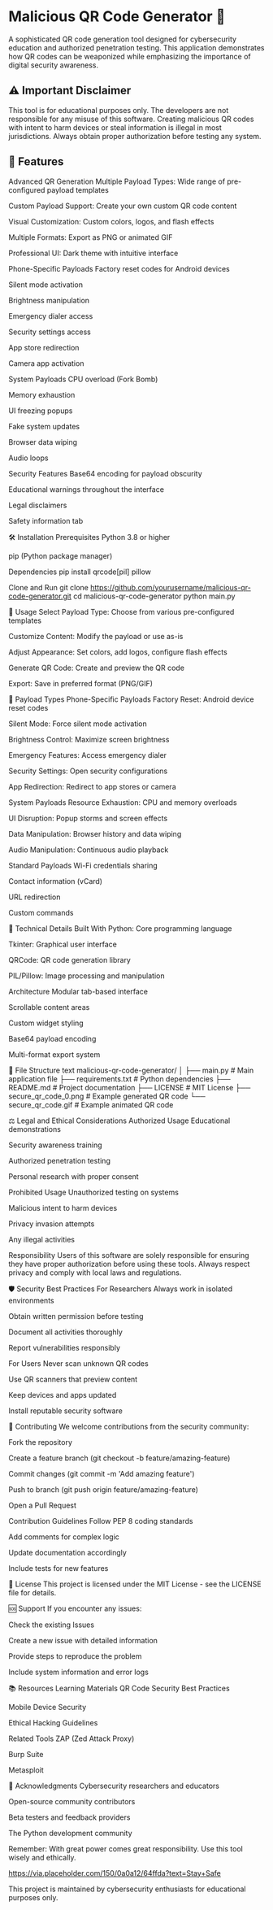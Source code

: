 # Malicious QR Code Generator 🚨

A sophisticated QR code generation tool designed for cybersecurity education and authorized penetration testing. This application demonstrates how QR codes can be weaponized while emphasizing the importance of digital security awareness.

## ⚠️ Important Disclaimer
This tool is for educational purposes only. The developers are not responsible for any misuse of this software. Creating malicious QR codes with intent to harm devices or steal information is illegal in most jurisdictions. Always obtain proper authorization before testing any system.

## 🚀 Features
Advanced QR Generation
Multiple Payload Types: Wide range of pre-configured payload templates

Custom Payload Support: Create your own custom QR code content

Visual Customization: Custom colors, logos, and flash effects

Multiple Formats: Export as PNG or animated GIF

Professional UI: Dark theme with intuitive interface

Phone-Specific Payloads
Factory reset codes for Android devices

Silent mode activation

Brightness manipulation

Emergency dialer access

Security settings access

App store redirection

Camera app activation

System Payloads
CPU overload (Fork Bomb)

Memory exhaustion

UI freezing popups

Fake system updates

Browser data wiping

Audio loops

Security Features
Base64 encoding for payload obscurity

Educational warnings throughout the interface

Legal disclaimers

Safety information tab

🛠️ Installation
Prerequisites
Python 3.8 or higher

pip (Python package manager)

Dependencies
pip install qrcode[pil] pillow

Clone and Run
git clone https://github.com/yourusername/malicious-qr-code-generator.git
cd malicious-qr-code-generator
python main.py

📖 Usage
Select Payload Type: Choose from various pre-configured templates

Customize Content: Modify the payload or use as-is

Adjust Appearance: Set colors, add logos, configure flash effects

Generate QR Code: Create and preview the QR code

Export: Save in preferred format (PNG/GIF)

🎯 Payload Types
Phone-Specific Payloads
Factory Reset: Android device reset codes

Silent Mode: Force silent mode activation

Brightness Control: Maximize screen brightness

Emergency Features: Access emergency dialer

Security Settings: Open security configurations

App Redirection: Redirect to app stores or camera

System Payloads
Resource Exhaustion: CPU and memory overloads

UI Disruption: Popup storms and screen effects

Data Manipulation: Browser history and data wiping

Audio Manipulation: Continuous audio playback

Standard Payloads
Wi-Fi credentials sharing

Contact information (vCard)

URL redirection

Custom commands

🔧 Technical Details
Built With
Python: Core programming language

Tkinter: Graphical user interface

QRCode: QR code generation library

PIL/Pillow: Image processing and manipulation

Architecture
Modular tab-based interface

Scrollable content areas

Custom widget styling

Base64 payload encoding

Multi-format export system

📁 File Structure
text
malicious-qr-code-generator/
│
├── main.py                 # Main application file
├── requirements.txt        # Python dependencies
├── README.md              # Project documentation
├── LICENSE                # MIT License
├── secure_qr_code_0.png   # Example generated QR code
└── secure_qr_code.gif     # Example animated QR code

⚖️ Legal and Ethical Considerations
Authorized Usage
Educational demonstrations

Security awareness training

Authorized penetration testing

Personal research with proper consent

Prohibited Usage
Unauthorized testing on systems

Malicious intent to harm devices

Privacy invasion attempts

Any illegal activities

Responsibility
Users of this software are solely responsible for ensuring they have proper authorization before using these tools. Always respect privacy and comply with local laws and regulations.

🛡️ Security Best Practices
For Researchers
Always work in isolated environments

Obtain written permission before testing

Document all activities thoroughly

Report vulnerabilities responsibly

For Users
Never scan unknown QR codes

Use QR scanners that preview content

Keep devices and apps updated

Install reputable security software

🤝 Contributing
We welcome contributions from the security community:

Fork the repository

Create a feature branch (git checkout -b feature/amazing-feature)

Commit changes (git commit -m 'Add amazing feature')

Push to branch (git push origin feature/amazing-feature)

Open a Pull Request

Contribution Guidelines
Follow PEP 8 coding standards

Add comments for complex logic

Update documentation accordingly

Include tests for new features

📜 License
This project is licensed under the MIT License - see the LICENSE file for details.

🆘 Support
If you encounter any issues:

Check the existing Issues

Create a new issue with detailed information

Provide steps to reproduce the problem

Include system information and error logs

📚 Resources
Learning Materials
QR Code Security Best Practices

Mobile Device Security

Ethical Hacking Guidelines

Related Tools
ZAP (Zed Attack Proxy)

Burp Suite

Metasploit

🌟 Acknowledgments
Cybersecurity researchers and educators

Open-source community contributors

Beta testers and feedback providers

The Python development community

Remember: With great power comes great responsibility. Use this tool wisely and ethically.

https://via.placeholder.com/150/0a0a12/64ffda?text=Stay+Safe

This project is maintained by cybersecurity enthusiasts for educational purposes only.
